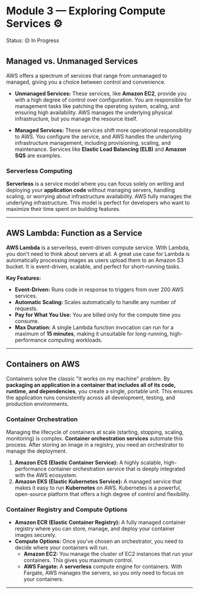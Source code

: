 # Module 3 — Exploring Compute Services ⚙️

Status: 🟡 In Progress

## Managed vs. Unmanaged Services

AWS offers a spectrum of services that range from unmanaged to managed, giving you a choice between control and convenience.

* **Unmanaged Services:** These services, like **Amazon EC2**, provide you with a high degree of control over configuration. You are responsible for management tasks like patching the operating system, scaling, and ensuring high availability. AWS manages the underlying physical infrastructure, but you manage the resource itself.

* **Managed Services:** These services shift more operational responsibility to AWS. You configure the service, and AWS handles the underlying infrastructure management, including provisioning, scaling, and maintenance. Services like **Elastic Load Balancing (ELB)** and **Amazon SQS** are examples.

### Serverless Computing

**Serverless** is a service model where you can focus solely on writing and deploying your **application code** without managing servers, handling scaling, or worrying about infrastructure availability. AWS fully manages the underlying infrastructure. This model is perfect for developers who want to maximize their time spent on building features.

---

## AWS Lambda: Function as a Service

**AWS Lambda** is a serverless, event-driven compute service. With Lambda, you don't need to think about servers at all. A great use case for Lambda is automatically processing images as users upload them to an Amazon S3 bucket. It is event-driven, scalable, and perfect for short-running tasks.

**Key Features:**

* **Event-Driven:** Runs code in response to triggers from over 200 AWS services.
* **Automatic Scaling:** Scales automatically to handle any number of requests.
* **Pay for What You Use:** You are billed only for the compute time you consume.
* **Max Duration:** A single Lambda function invocation can run for a maximum of **15 minutes**, making it unsuitable for long-running, high-performance computing workloads.

---

## Containers on AWS

Containers solve the classic "it works on my machine" problem. By **packaging an application in a container that includes all of its code, runtime, and dependencies**, you create a single, portable unit. This ensures the application runs consistently across all development, testing, and production environments.

### Container Orchestration

Managing the lifecycle of containers at scale (starting, stopping, scaling, monitoring) is complex. **Container orchestration services** automate this process. After storing an image in a registry, you need an orchestrator to manage the deployment.

1. **Amazon ECS (Elastic Container Service):** A highly scalable, high-performance container orchestration service that is deeply integrated with the AWS ecosystem.
2. **Amazon EKS (Elastic Kubernetes Service):** A managed service that makes it easy to run **Kubernetes** on AWS. Kubernetes is a powerful, open-source platform that offers a high degree of control and flexibility.

### Container Registry and Compute Options

* **Amazon ECR (Elastic Container Registry):** A fully managed container registry where you can store, manage, and deploy your container images securely.
* **Compute Options:** Once you've chosen an orchestrator, you need to decide where your containers will run.
  * **Amazon EC2:** You manage the cluster of EC2 instances that run your containers. This gives you maximum control.
  * **AWS Fargate:** A **serverless** compute engine for containers. With Fargate, AWS manages the servers, so you only need to focus on your containers.

---
